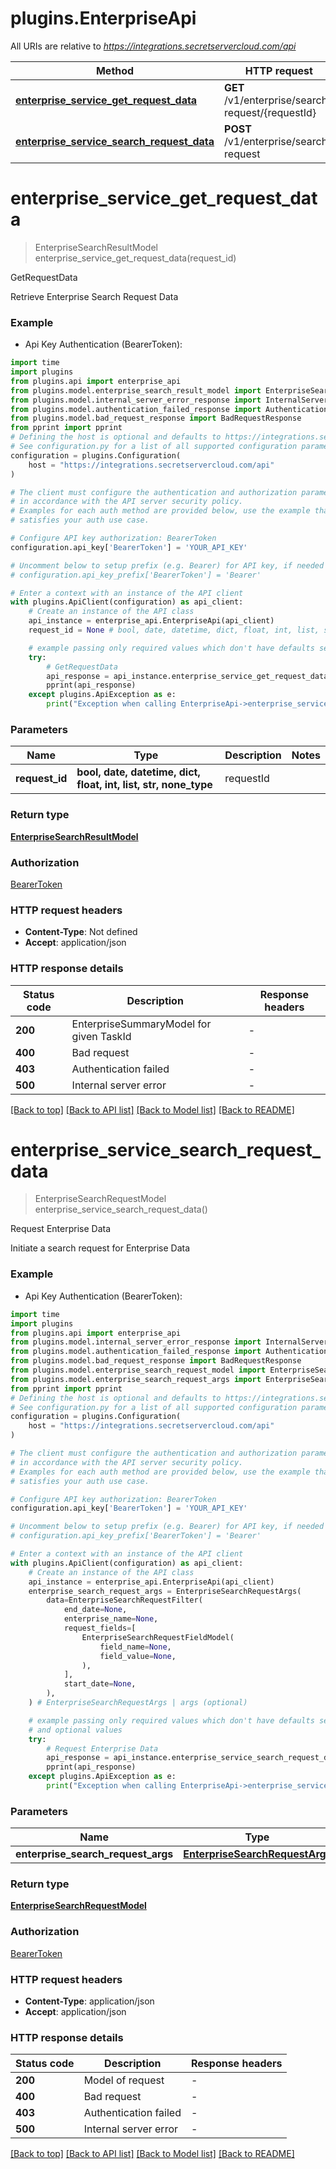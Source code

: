 # plugins.EnterpriseApi

All URIs are relative to *https://integrations.secretservercloud.com/api*

Method | HTTP request | Description
------------- | ------------- | -------------
[**enterprise_service_get_request_data**](EnterpriseApi.md#enterprise_service_get_request_data) | **GET** /v1/enterprise/search-request/{requestId} | GetRequestData
[**enterprise_service_search_request_data**](EnterpriseApi.md#enterprise_service_search_request_data) | **POST** /v1/enterprise/search-request | Request Enterprise Data


# **enterprise_service_get_request_data**
> EnterpriseSearchResultModel enterprise_service_get_request_data(request_id)

GetRequestData

Retrieve Enterprise Search Request Data

### Example

* Api Key Authentication (BearerToken):

```python
import time
import plugins
from plugins.api import enterprise_api
from plugins.model.enterprise_search_result_model import EnterpriseSearchResultModel
from plugins.model.internal_server_error_response import InternalServerErrorResponse
from plugins.model.authentication_failed_response import AuthenticationFailedResponse
from plugins.model.bad_request_response import BadRequestResponse
from pprint import pprint
# Defining the host is optional and defaults to https://integrations.secretservercloud.com/api
# See configuration.py for a list of all supported configuration parameters.
configuration = plugins.Configuration(
    host = "https://integrations.secretservercloud.com/api"
)

# The client must configure the authentication and authorization parameters
# in accordance with the API server security policy.
# Examples for each auth method are provided below, use the example that
# satisfies your auth use case.

# Configure API key authorization: BearerToken
configuration.api_key['BearerToken'] = 'YOUR_API_KEY'

# Uncomment below to setup prefix (e.g. Bearer) for API key, if needed
# configuration.api_key_prefix['BearerToken'] = 'Bearer'

# Enter a context with an instance of the API client
with plugins.ApiClient(configuration) as api_client:
    # Create an instance of the API class
    api_instance = enterprise_api.EnterpriseApi(api_client)
    request_id = None # bool, date, datetime, dict, float, int, list, str, none_type | requestId

    # example passing only required values which don't have defaults set
    try:
        # GetRequestData
        api_response = api_instance.enterprise_service_get_request_data(request_id)
        pprint(api_response)
    except plugins.ApiException as e:
        print("Exception when calling EnterpriseApi->enterprise_service_get_request_data: %s\n" % e)
```


### Parameters

Name | Type | Description  | Notes
------------- | ------------- | ------------- | -------------
 **request_id** | **bool, date, datetime, dict, float, int, list, str, none_type**| requestId |

### Return type

[**EnterpriseSearchResultModel**](EnterpriseSearchResultModel.md)

### Authorization

[BearerToken](../README.md#BearerToken)

### HTTP request headers

 - **Content-Type**: Not defined
 - **Accept**: application/json


### HTTP response details

| Status code | Description | Response headers |
|-------------|-------------|------------------|
**200** | EnterpriseSummaryModel for given TaskId |  -  |
**400** | Bad request |  -  |
**403** | Authentication failed |  -  |
**500** | Internal server error |  -  |

[[Back to top]](#) [[Back to API list]](../README.md#documentation-for-api-endpoints) [[Back to Model list]](../README.md#documentation-for-models) [[Back to README]](../README.md)

# **enterprise_service_search_request_data**
> EnterpriseSearchRequestModel enterprise_service_search_request_data()

Request Enterprise Data

Initiate a search request for Enterprise Data

### Example

* Api Key Authentication (BearerToken):

```python
import time
import plugins
from plugins.api import enterprise_api
from plugins.model.internal_server_error_response import InternalServerErrorResponse
from plugins.model.authentication_failed_response import AuthenticationFailedResponse
from plugins.model.bad_request_response import BadRequestResponse
from plugins.model.enterprise_search_request_model import EnterpriseSearchRequestModel
from plugins.model.enterprise_search_request_args import EnterpriseSearchRequestArgs
from pprint import pprint
# Defining the host is optional and defaults to https://integrations.secretservercloud.com/api
# See configuration.py for a list of all supported configuration parameters.
configuration = plugins.Configuration(
    host = "https://integrations.secretservercloud.com/api"
)

# The client must configure the authentication and authorization parameters
# in accordance with the API server security policy.
# Examples for each auth method are provided below, use the example that
# satisfies your auth use case.

# Configure API key authorization: BearerToken
configuration.api_key['BearerToken'] = 'YOUR_API_KEY'

# Uncomment below to setup prefix (e.g. Bearer) for API key, if needed
# configuration.api_key_prefix['BearerToken'] = 'Bearer'

# Enter a context with an instance of the API client
with plugins.ApiClient(configuration) as api_client:
    # Create an instance of the API class
    api_instance = enterprise_api.EnterpriseApi(api_client)
    enterprise_search_request_args = EnterpriseSearchRequestArgs(
        data=EnterpriseSearchRequestFilter(
            end_date=None,
            enterprise_name=None,
            request_fields=[
                EnterpriseSearchRequestFieldModel(
                    field_name=None,
                    field_value=None,
                ),
            ],
            start_date=None,
        ),
    ) # EnterpriseSearchRequestArgs | args (optional)

    # example passing only required values which don't have defaults set
    # and optional values
    try:
        # Request Enterprise Data
        api_response = api_instance.enterprise_service_search_request_data(enterprise_search_request_args=enterprise_search_request_args)
        pprint(api_response)
    except plugins.ApiException as e:
        print("Exception when calling EnterpriseApi->enterprise_service_search_request_data: %s\n" % e)
```


### Parameters

Name | Type | Description  | Notes
------------- | ------------- | ------------- | -------------
 **enterprise_search_request_args** | [**EnterpriseSearchRequestArgs**](EnterpriseSearchRequestArgs.md)| args | [optional]

### Return type

[**EnterpriseSearchRequestModel**](EnterpriseSearchRequestModel.md)

### Authorization

[BearerToken](../README.md#BearerToken)

### HTTP request headers

 - **Content-Type**: application/json
 - **Accept**: application/json


### HTTP response details

| Status code | Description | Response headers |
|-------------|-------------|------------------|
**200** | Model of request |  -  |
**400** | Bad request |  -  |
**403** | Authentication failed |  -  |
**500** | Internal server error |  -  |

[[Back to top]](#) [[Back to API list]](../README.md#documentation-for-api-endpoints) [[Back to Model list]](../README.md#documentation-for-models) [[Back to README]](../README.md)

